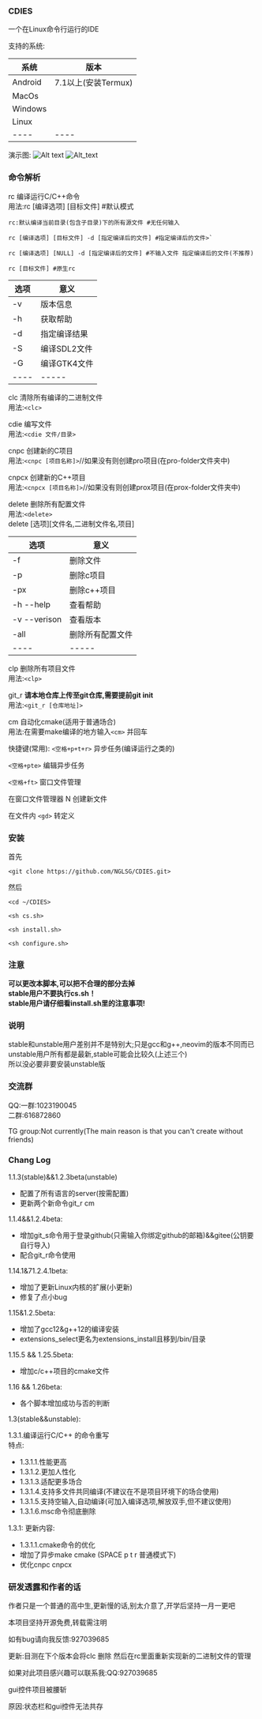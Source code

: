 ### CDIES

一个在Linux命令行运行的IDE

支持的系统:

系统 | 版本
---- | ----
Android | 7.1以上(安装Termux)
MacOs | 
Windows |
Linux | 
---- | ----


演示图:
![Alt text](/path/demonstration.jpg)
![Alt_text](/path/demonstration.gif)
### 命令解析

rc 编译运行C/C++命令  
用法:rc [编译选项] [目标文件] #默认模式

    rc:默认编译当前目录(包含子目录)下的所有源文件 #无任何输入

    rc [编译选项] [目标文件] -d [指定编译后的文件] #指定编译后的文件>`

    rc [编译选项] [NULL] -d [指定编译后的文件] #不输入文件 指定编译后的文件(不推荐)

    rc [目标文件] #原生rc

选项 | 意义
---- | ----- 
-v   | 版本信息
-h   | 获取帮助
-d   | 指定编译结果
-S   | 编译SDL2文件
-G   | 编译GTK4文件
---- | ----- 

clc 清除所有编译的二进制文件  
用法:`<clc>`

cdie 编写文件  
用法:`<cdie 文件/目录>`

cnpc 创建新的C项目  
用法:`<cnpc [项目名称]>`//如果没有则创建pro项目(在pro-folder文件夹中)

cnpcx 创建新的C++项目  
用法:`<cnpcx [项目名称]>`//如果没有则创建prox项目(在prox-folder文件夹中)

delete 删除所有配置文件  
用法:`<delete>`  
delete [选项][文件名,二进制文件名,项目]  

选项 | 意义
---- | ----- 
-f   | 删除文件
-p   | 删除c项目
-px  | 删除c++项目
-h --help | 查看帮助
-v --verison | 查看版本
-all | 删除所有配置文件
---- | ----- 

clp 删除所有项目文件  
用法:`<clp>`

git_r **请本地仓库上传至git仓库,需要提前git init**  
用法:`<git_r [仓库地址]>`

cm 自动化cmake(适用于普通场合)  
用法:在需要make编译的地方输入`<cm>` 并回车


快捷键(常用):
`<空格+p+t+r>` 异步任务(编译运行之类的)

`<空格+pte>` 编辑异步任务

`<空格+ft>` 窗口文件管理

在窗口文件管理器 N 创建新文件

在文件内 `<gd>` 转定义
### 安装

首先

`<git clone https://github.com/NGLSG/CDIES.git>`

然后

`<cd ~/CDIES>`

`<sh cs.sh>`

`<sh install.sh>`

`<sh configure.sh>`


### 注意
**可以更改本脚本,可以把不合理的部分去掉  
stable用户不要执行cs.sh！  
stable用户请仔细看install.sh里的注意事项!**

### 说明
stable和unstable用户差别并不是特别大;只是gcc和g++,neovim的版本不同而已  
unstable用户所有都是最新,stable可能会比较久(上述三个)  
所以没必要非要安装unstable版  

### 交流群
QQ:一群:1023190045  
   二群:616872860  

TG group:Not currently(The main reason is that you can't create without friends)


### Chang Log
1.1.3(stable)&&1.2.3beta(unstable)
* 配置了所有语言的server(按需配置)  
* 更新两个新命令git_r cm

1.1.4&&1.2.4beta:
* 增加git_s命令用于登录github(只需输入你绑定github的邮箱)&&gitee(公钥要自行导入)  
* 配合git_r命令使用

1.14.1&71.2.4.1beta:
* 增加了更新Linux内核的扩展(小更新)  
* 修复了点小bug

1.15&1.2.5beta:
* 增加了gcc12&g++12的编译安装  
* extensions_select更名为extensions_install且移到/bin/目录  

1.15.5 && 1.25.5beta:
* 增加c/c++项目的cmake文件

1.16 && 1.26beta:
* 各个脚本增加成功与否的判断  

1.3(stable&&unstable):

1.3.1.编译运行C/C++ 的命令重写  
特点:
* 1.3.1.1.性能更高  
* 1.3.1.2.更加人性化  
* 1.3.1.3.适配更多场合  
* 1.3.1.4.支持多文件共同编译(不建议在不是项目环境下的场合使用)  
* 1.3.1.5.支持空输入,自动编译(可加入编译选项,解放双手,但不建议使用)  
* 1.3.1.6.msc命令彻底删除  

1.3.1:
更新内容:
* 1.3.1.1.cmake命令的优化  
* 增加了异步make cmake (SPACE p t r 普通模式下)  
* 优化cnpc cnpcx  

### 研发透露和作者的话
作者只是一个普通的高中生,更新慢的话,别太介意了,开学后坚持一月一更吧

本项目坚持开源免费,转载需注明

如有bug请向我反馈:927039685

更新:目测在下个版本会将clc 删除 然后在rc里面重新实现新的二进制文件的管理

如果对此项目感兴趣可以联系我:QQ:927039685

gui控件项目被腰斩

原因:状态栏和gui控件无法共存
